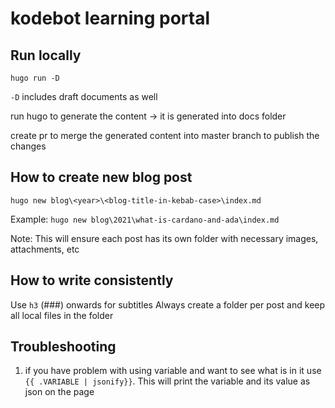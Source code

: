 # kodebot learning portal


## Run locally
`hugo run -D`

`-D` includes draft documents as well

run hugo to generate the content -> it is generated into docs folder

create pr to merge the generated content into master branch to publish the changes

## How to create new blog post

`hugo new blog\<year>\<blog-title-in-kebab-case>\index.md`

Example:
`hugo new blog\2021\what-is-cardano-and-ada\index.md`

Note: This will ensure each post has its own folder with necessary images, attachments, etc


## How to write consistently
Use `h3` (###) onwards for subtitles 
Always create a folder per post and keep all local files in the folder


## Troubleshooting
1. if you have problem with using variable and want to see what is in it use `{{ .VARIABLE | jsonify}}`. This will print the variable and its value as json on the page
